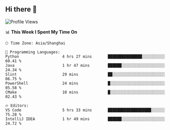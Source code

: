 ## Hi there 👋


<!--START_SECTION:waka-->
![Profile Views](http://img.shields.io/badge/Profile%20Views-63-blue)

📊 **This Week I Spent My Time On** 

```text
🕑︎ Time Zone: Asia/Shanghai

💬 Programming Languages: 
Python                   4 hrs 27 mins       ███████████████░░░░░░░░░░   60.41 % 
Java                     1 hr 47 mins        ██████░░░░░░░░░░░░░░░░░░░   24.34 % 
Slint                    29 mins             ██░░░░░░░░░░░░░░░░░░░░░░░   06.75 % 
PowerShell               24 mins             █░░░░░░░░░░░░░░░░░░░░░░░░   05.58 % 
CMake                    10 mins             █░░░░░░░░░░░░░░░░░░░░░░░░   02.43 % 

🔥 Editors: 
VS Code                  5 hrs 33 mins       ███████████████████░░░░░░   75.28 % 
IntelliJ IDEA            1 hr 49 mins        ██████░░░░░░░░░░░░░░░░░░░   24.72 % 
```


<!--END_SECTION:waka-->


<!--
**RooobinYe/RooobinYe** is a ✨ _special_ ✨ repository because its `README.md` (this file) appears on your GitHub profile.

Here are some ideas to get you started:

- 🔭 I’m currently working on ...
- 🌱 I’m currently learning ...
- 👯 I’m looking to collaborate on ...
- 🤔 I’m looking for help with ...
- 💬 Ask me about ...
- 📫 How to reach me: ...
- 😄 Pronouns: ...
- ⚡ Fun fact: ...
-->
